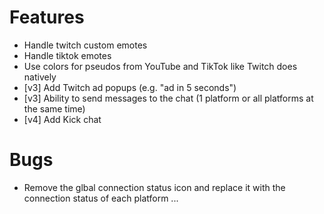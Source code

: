 # Features
* Handle twitch custom emotes
* Handle tiktok emotes
* Use colors for pseudos from YouTube and TikTok like Twitch does natively
* [v3] Add Twitch ad popups (e.g. "ad in 5 seconds")
* [v3] Ability to send messages to the chat (1 platform or all platforms at the same time)
* [v4] Add Kick chat
# Bugs
* Remove the glbal connection status icon and replace it with the connection status of each platform
...